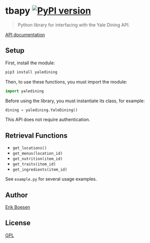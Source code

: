 # tbapy [![PyPI version](https://badge.fury.io/py/yaledining.svg)](https://badge.fury.io/py/yaledining)

> Python library for interfacing with the Yale Dining API.

[API documentation](https://developers.yale.edu/yale-dining)

## Setup
First, install the module:

```sh
pip3 install yaledining
```

Then, to use these functions, you must import the module:

```py
import yaledining
```

Before using the library, you must instantiate its class, for example:

```py
dining = yaledining.YaleDining()
```

This API does not require authentication.

## Retrieval Functions
- `get_locations()`
- `get_menus(location_id)`
- `get_nutrition(item_id)`
- `get_traits(item_id)`
- `get_ingredients(item_id)`

See `example.py` for several usage examples.

## Author
[Erik Boesen](https://github.com/ErikBoesen)

## License
[GPL](LICENSE)
